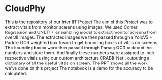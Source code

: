# CloudPhy
This is the repository of our Inter IIT Project
The aim of this Project was to extract vitals from monitor screens using images.
We used Corner Regression and UNET++ ensembling model to extract monitor screens from overall images.
The extracted images we then passed through a YoloV5 + Paddle OCR weighted box fusion to get bounding boxes of vitals on screens
The bounding boxes were then passed through Parseq OCR to detect the numbers and store them.
And finally these numbers were assigned to their respective vitals using our custom architecture CRABB-Net , outputing a dictionary of all the useful vitals on screen.
The PPT shows all the work we've done on this project
The notebook is a demo for the accuracy to be calculated.

